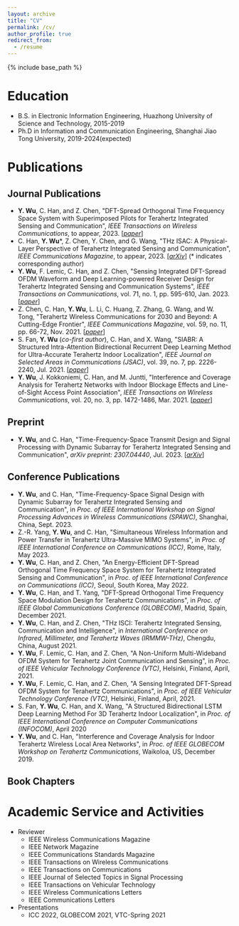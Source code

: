 ```yaml
---
layout: archive
title: "CV"
permalink: /cv/
author_profile: true
redirect_from:
  - /resume
---
```


{% include base_path %}

Education
======
* B.S. in Electronic Information Engineering, Huazhong University of Science and Technology, 2015-2019
* Ph.D in Information and Communication Engineering, Shanghai Jiao Tong University, 2019-2024(expected)
  
<!-- Skills
======
* Skill 1
* Skill 2
  * Sub-skill 2.1
  * Sub-skill 2.2
  * Sub-skill 2.3
* Skill 3 -->

<!-- Publications
======
  <ul>{% for post in site.publications %}
    {% include archive-single-cv.html %}
  {% endfor %}</ul> -->

Publications
======
## Journal Publications
- **Y. Wu**, C. Han, and Z. Chen, "DFT-Spread Orthogonal Time Frequency Space System with Superimposed Pilots for Terahertz Integrated Sensing and Communication", *IEEE Transactions on Wireless Communications*, to appear, 2023. [[*paper*](https://ieeexplore.ieee.org/document/10061469)]
- C. Han, **Y. Wu**\*, Z. Chen, Y. Chen, and G. Wang, "THz ISAC: A Physical-Layer Perspective of Terahertz Integrated Sensing and Communication", *IEEE Communications Magazine*, to appear, 2023. [[*arXiv*](https://arxiv.org/pdf/2209.03145.pdf)] (\* indicates corresponding author)
- **Y. Wu**, F. Lemic, C. Han, and Z. Chen, "Sensing Integrated DFT-Spread OFDM Waveform and Deep Learning-powered Receiver Design for Terahertz Integrated Sensing and Communication Systems", *IEEE Transactions on Communications*, vol. 71, no. 1, pp. 595-610, Jan. 2023. [[*paper*](https://ieeexplore.ieee.org/document/9967989)]
- Z. Chen, C. Han, **Y. Wu**, L. Li, C. Huang, Z. Zhang, G. Wang, and W. Tong, "Terahertz Wireless Communications for 2030 and Beyond: A Cutting-Edge Frontier", *IEEE Communications Magazine*, vol. 59, no. 11, pp. 66-72, Nov. 2021. [[*paper*](https://ieeexplore.ieee.org/document/9665432)]
- S. Fan, **Y. Wu** (*co-first author*), C. Han, and X. Wang, "SIABR: A Structured Intra-Attention Bidirectional Recurrent Deep Learning Method for Ultra-Accurate Terahertz Indoor Localization", *IEEE Journal on Selected Areas in Communications (JSAC)*, vol. 39, no. 7, pp. 2226-2240, Jul. 2021. [[*paper*](https://ieeexplore.ieee.org/document/9427239/)]
- **Y. Wu**, J. Kokkoniemi, C. Han, and M. Juntti, "Interference and Coverage Analysis for Terahertz Networks with Indoor Blockage Effects and Line-of-Sight Access Point Association", *IEEE Transactions on Wireless Communications*, vol. 20, no. 3, pp. 1472-1486, Mar. 2021. [[*paper*](https://ieeexplore.ieee.org/document/9247469)]

## Preprint
- **Y. Wu**, and C. Han, "Time-Frequency-Space Transmit Design and Signal Processing with Dynamic Subarray for Terahertz Integrated Sensing and Communication", *arXiv preprint: 2307.04440*, Jul. 2023. [[*arXiv*](https://arxiv.org/pdf/2307.04440.pdf)]

## Conference Publications
- **Y. Wu**, and C. Han, "Time-Frequency-Space Signal Design with Dynamic Subarray for Terahertz Integrated Sensing and Communication", in *Proc. of IEEE International Workshop on Signal Processing Advances in Wireless Communications (SPAWC)*, Shanghai, China, Sept. 2023.
- Z.-R. Yang, **Y. Wu**, and C. Han, "Simultaneous Wireless Information and Power Transfer in Terahertz Ultra-Massive MIMO Systems", in *Proc. of IEEE International Conference on Communications (ICC)*, Rome, Italy, May 2023.
- **Y. Wu**, C. Han, and Z. Chen, "An Energy-Efficient DFT-Spread Orthogonal Time Frequency Space System for Terahertz Integrated Sensing and Communication", in *Proc. of IEEE International Conference on Communications (ICC)*, Seoul, South Korea, May 2022.
- **Y. Wu**, C. Han, and T. Yang, "DFT-Spread Orthogonal Time Frequency Space Modulation Design for Terahertz Communications", in *Proc. of IEEE Global Communications Conference (GLOBECOM)*, Madrid, Spain, December 2021.
- **Y. Wu**, C. Han, and Z. Chen, "THz ISCI: Terahertz Integrated Sensing, Communication and Intelligence", in *International Conference on Infrared, Millimeter, and Terahertz Waves (IRMMW-THz)*, Chengdu, China, August 2021.
- **Y. Wu**, F. Lemic, C. Han, and Z. Chen, "A Non-Uniform Multi-Wideband OFDM System for Terahertz Joint Communication and Sensing", in *Proc. of IEEE Vehicular Technology Conference (VTC)*, Helsinki, Finland, April, 2021.
- **Y. Wu**, F. Lemic, C. Han, and Z. Chen, "A Sensing Integrated DFT-Spread OFDM System for Terahertz Communications", in *Proc. of IEEE Vehicular Technology Conference (VTC)*, Helsinki, Finland, April, 2021.
- S. Fan, **Y. Wu**, C. Han, and X. Wang, "A Structured Bidirectional LSTM Deep Learning Method For 3D Terahertz Indoor Localization", in *Proc. of IEEE International Conference on Computer Communications (INFOCOM)*, April 2020
- **Y. Wu**, and C. Han, "Interference and Coverage Analysis for Indoor Terahertz Wireless Local Area Networks", in *Proc. of IEEE GLOBECOM Workshop on Terahertz Communications*, Waikoloa, US, December 2019.

## Book Chapters
  
<!-- Talks
======
  <ul>{% for post in site.talks %}
    {% include archive-single-talk-cv.html %}
  {% endfor %}</ul> -->
  
<!-- Teaching
======
  <ul>{% for post in site.teaching %}
    {% include archive-single-cv.html %}
  {% endfor %}</ul> -->
  
Academic Service and Activities
======
* Reviewer
  * IEEE Wireless Communications Magazine
  * IEEE Network Magazine
  * IEEE Communications Standards Magazine
  * IEEE Transactions on Wireless Communications
  * IEEE Transactions on Communications
  * IEEE Journal of Selected Topics in Signal Processing
  * IEEE Transactions on Vehicular Technology
  * IEEE Wireless Communications Letters
  * IEEE Communications Letters
* Presentations
  * ICC 2022, GLOBECOM 2021, VTC-Spring 2021
